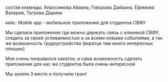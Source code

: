 состав команды: Апросимова Айаана, Говорова Дайаана, Ефимова Валерия, Тагрова Дарина

кейс: Mobile app - мобильное приложение для студентов СВФУ 

Мы сделали приложение где можно держать связь с клиникой СВФУ, следить за своей успеваемостью и за всеми новыми событиями, а так же возможность трудоустройства (вкратце там 
много интересных плюшек)

Мне очень понравился хакатон, и сама возможность сделать приложение для нас же студентов была очень интересной

Мы заняли 3 место и получили грант 

